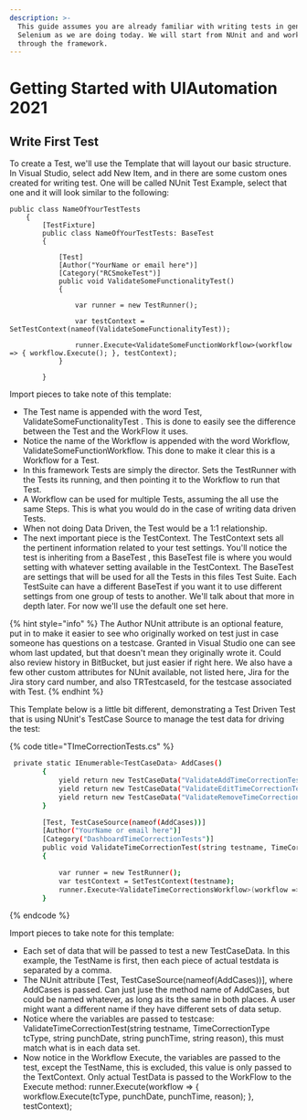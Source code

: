 ```yaml
---
description: >-
  This guide assumes you are already familiar with writing tests in general with
  Selenium as we are doing today. We will start from NUnit and and work our way
  through the framework.
---
```


# Getting Started with UIAutomation 2021

## Write First Test

To create a Test, we'll use the Template that will layout our basic structure. In Visual Studio, select add New Item, and in there are some custom ones created for writing test. One will be called NUnit Test Example, select that one and it will look similar to the following: 

```
public class NameOfYourTestTests
    {
        [TestFixture]
        public class NameOfYourTestTests: BaseTest
        {

            [Test]
            [Author("YourName or email here")]
            [Category("RCSmokeTest")]
            public void ValidateSomeFunctionalityTest()
            {

                var runner = new TestRunner();

                var testContext = SetTestContext(nameof(ValidateSomeFunctionalityTest));

                runner.Execute<ValidateSomeFunctionWorkflow>(workflow => { workflow.Execute(); }, testContext);
            }

        }
```

Import pieces to take note of this template: 

* The Test name is appended with the word Test, ValidateSomeFunctionalityTest . This is done to easily see the difference between the Test and the WorkFlow it uses. 
* Notice the name of the Workflow is appended with the word Workflow, ValidateSomeFunctionWorkflow. This done to make it clear this is a Workflow for a Test. 
* In this framework Tests are simply the director. Sets the TestRunner with the Tests its running, and then pointing it to the Workflow to run that Test.  
* A Workflow can be used for multiple Tests, assuming the all use the same Steps. This is what you would do in the case of writing data driven Tests. 
* When not doing Data Driven, the Test would be a 1:1 relationship. 
* The next important piece is the TestContext. The TestContext sets all the pertinent information related to your test settings. You'll notice the test is inheriting from a BaseTest , this BaseTest file is where you would setting with whatever setting available in the TestContext. The BaseTest are settings that will be used for all the Tests in this files Test Suite. Each TestSuite can have a different BaseTest if you want it to use different settings from one group of tests to another. We'll talk about that more in depth later. For now we'll use the default one set here.

{% hint style="info" %}
 The Author NUnit attribute is an optional feature, put in to make it easier to see who originally worked on test just in case someone has questions on a testcase. Granted in Visual Studio one can see whom last updated, but that doesn't mean they originally wrote it. Could also review history in BitBucket, but just easier if right here. We also have a few other custom attributes for NUnit available, not listed here, Jira for the Jira story card number, and also TRTestcaseId, for the testcase associated with Test.
{% endhint %}

This Template below is a little bit different, demonstrating a Test Driven Test that is using NUnit's TestCase Source to manage the test data for driving the test:

{% code title="TImeCorrectionTests.cs" %}
```bash
 private static IEnumerable<TestCaseData> AddCases()
        {
            yield return new TestCaseData("ValidateAddTimeCorrectionTests", TimeCorrectionType.Add, PunchType.ClockIn, "04/15/21", "8:00 AM", "Automated Time Correction Add Test");
            yield return new TestCaseData("ValidateEditTimeCorrectionTests", TimeCorrectionType.Edit, PunchType.ClockIn, "04/15/21", "8:00 AM", "Automated Time Correction Edit Test");
            yield return new TestCaseData("ValidateRemoveTimeCorrectionTests", TimeCorrectionType.Remove, PunchType.ClockIn, "04/15/21", "8:00 AM", "Automated Time Correction Remove Test");
        }

        [Test, TestCaseSource(nameof(AddCases))]
        [Author("YourName or email here")]
        [Category("DashboardTimeCorrectionTests")]        
        public void ValidateTimeCorrectionTest(string testname, TimeCorrectionType tcType, string punchDate, string punchTime, string reason)
        {

            var runner = new TestRunner();
            var testContext = SetTestContext(testname);
            runner.Execute<ValidateTimeCorrectionsWorkflow>(workflow => { workflow.Execute(tcType, punchDate, punchTime, reason); }, testContext);
        }
```
{% endcode %}

Import pieces to take note for this template: 

* Each set of data that will be passed to test a new TestCaseData. In this example, the TestName is first, then each piece of actual testdata is separated by a comma. 
* The NUnit attribute \[Test, TestCaseSource\(nameof\(AddCases\)\)\], where AddCases is passed. Can just juse the method name of AddCases, but could be named whatever, as long as its the same in both places. A user might want a different name if they have different sets of data setup. 
* Notice where the variables are passed to testcase: ValidateTimeCorrectionTest\(string testname, TimeCorrectionType tcType, string punchDate, string punchTime, string reason\), this must match what is in each data set. 
* Now notice in the Workflow Execute, the variables are passed to the test, except the TestName, this is excluded, this value is only passed to the TextContext. Only actual TestData is passed to the WorkFlow to the Execute method:   runner.Execute\(workflow =&gt; { workflow.Execute\(tcType, punchDate, punchTime, reason\); }, testContext\);

